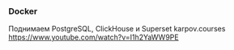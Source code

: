### Docker 
Поднимаем PostgreSQL, ClickHouse и Superset
karpov.courses https://www.youtube.com/watch?v=I1h2YaWW9PE
